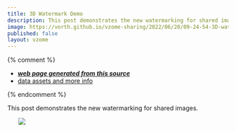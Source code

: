 ```yaml
---
title: 3D Watermark Demo
description: This post demonstrates the new watermarking for shared images.
image: https://vorth.github.io/vzome-sharing/2022/06/20/09-24-54-3D-watermark-demo/3D-watermark-demo.png
published: false
layout: vzome
---
```


{% comment %}
 - [***web page generated from this source***](<https://vorth.github.io/vzome-sharing/2022/06/20/3D-watermark-demo-09-24-54.html>)
 - [data assets and more info](<https://github.com/vorth/vzome-sharing/tree/main/2022/06/20/09-24-54-3D-watermark-demo/>)
 
{% endcomment %}

This post demonstrates the new watermarking for shared images.

<vzome-viewer style="width: 87%; height: 60vh; margin: 5%"
       src="https://vorth.github.io/vzome-sharing/2022/06/20/09-24-54-3D-watermark-demo/3D-watermark-demo.vZome" >
  <img src="https://vorth.github.io/vzome-sharing/2022/06/20/09-24-54-3D-watermark-demo/3D-watermark-demo.png" />
</vzome-viewer>